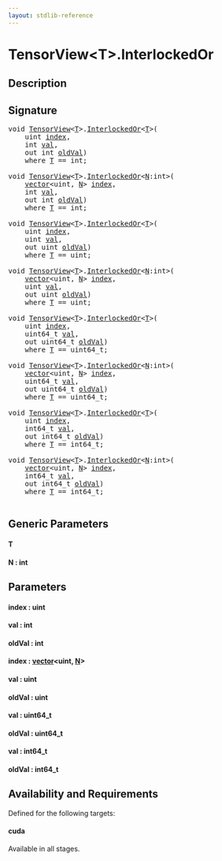 ```yaml
---
layout: stdlib-reference
---
```


# TensorView\<T\>\.InterlockedOr

## Description





## Signature 

<pre>
<span class="code_keyword">void</span> <a href="index.md" class="code_type">TensorView</a>&lt;<a href="interlockedor-0b.md#typeparam-T" class="code_type">T</a>&gt;.<a href="interlockedor-0b.md">InterlockedOr</a>&lt;<a href="interlockedor-0b.md#typeparam-T" class="code_type">T</a>&gt;(
    <span class="code_keyword">uint</span> <a href="interlockedor-0b.md#decl-index" class="code_param">index</a>,
    <span class="code_keyword">int</span> <a href="interlockedor-0b.md#decl-val" class="code_param">val</a>,
    <span class="code_keyword">out</span> <span class="code_keyword">int</span> <a href="interlockedor-0b.md#decl-oldVal" class="code_param">oldVal</a>)
    <span class='code_keyword'>where</span> <a href="interlockedor-0b.md#typeparam-T" class="code_type">T</a> == <span class="code_keyword">int</span>;

<span class="code_keyword">void</span> <a href="index.md" class="code_type">TensorView</a>&lt;<a href="interlockedor-0b.md#typeparam-T" class="code_type">T</a>&gt;.<a href="interlockedor-0b.md">InterlockedOr</a>&lt;<a href="interlockedor-0b.md#decl-N" class="code_var">N</a>:<span class="code_keyword">int</span>&gt;(
    <a href="../vector/index.md" class="code_type">vector</a>&lt;<span class="code_keyword">uint</span>, <a href="interlockedor-0b.md#decl-N" class="code_var">N</a>&gt; <a href="interlockedor-0b.md#decl-index" class="code_param">index</a>,
    <span class="code_keyword">int</span> <a href="interlockedor-0b.md#decl-val" class="code_param">val</a>,
    <span class="code_keyword">out</span> <span class="code_keyword">int</span> <a href="interlockedor-0b.md#decl-oldVal" class="code_param">oldVal</a>)
    <span class='code_keyword'>where</span> <a href="interlockedor-0b.md#typeparam-T" class="code_type">T</a> == <span class="code_keyword">int</span>;

<span class="code_keyword">void</span> <a href="index.md" class="code_type">TensorView</a>&lt;<a href="interlockedor-0b.md#typeparam-T" class="code_type">T</a>&gt;.<a href="interlockedor-0b.md">InterlockedOr</a>&lt;<a href="interlockedor-0b.md#typeparam-T" class="code_type">T</a>&gt;(
    <span class="code_keyword">uint</span> <a href="interlockedor-0b.md#decl-index" class="code_param">index</a>,
    <span class="code_keyword">uint</span> <a href="interlockedor-0b.md#decl-val" class="code_param">val</a>,
    <span class="code_keyword">out</span> <span class="code_keyword">uint</span> <a href="interlockedor-0b.md#decl-oldVal" class="code_param">oldVal</a>)
    <span class='code_keyword'>where</span> <a href="interlockedor-0b.md#typeparam-T" class="code_type">T</a> == <span class="code_keyword">uint</span>;

<span class="code_keyword">void</span> <a href="index.md" class="code_type">TensorView</a>&lt;<a href="interlockedor-0b.md#typeparam-T" class="code_type">T</a>&gt;.<a href="interlockedor-0b.md">InterlockedOr</a>&lt;<a href="interlockedor-0b.md#decl-N" class="code_var">N</a>:<span class="code_keyword">int</span>&gt;(
    <a href="../vector/index.md" class="code_type">vector</a>&lt;<span class="code_keyword">uint</span>, <a href="interlockedor-0b.md#decl-N" class="code_var">N</a>&gt; <a href="interlockedor-0b.md#decl-index" class="code_param">index</a>,
    <span class="code_keyword">uint</span> <a href="interlockedor-0b.md#decl-val" class="code_param">val</a>,
    <span class="code_keyword">out</span> <span class="code_keyword">uint</span> <a href="interlockedor-0b.md#decl-oldVal" class="code_param">oldVal</a>)
    <span class='code_keyword'>where</span> <a href="interlockedor-0b.md#typeparam-T" class="code_type">T</a> == <span class="code_keyword">uint</span>;

<span class="code_keyword">void</span> <a href="index.md" class="code_type">TensorView</a>&lt;<a href="interlockedor-0b.md#typeparam-T" class="code_type">T</a>&gt;.<a href="interlockedor-0b.md">InterlockedOr</a>&lt;<a href="interlockedor-0b.md#typeparam-T" class="code_type">T</a>&gt;(
    <span class="code_keyword">uint</span> <a href="interlockedor-0b.md#decl-index" class="code_param">index</a>,
    uint64_t <a href="interlockedor-0b.md#decl-val" class="code_param">val</a>,
    <span class="code_keyword">out</span> uint64_t <a href="interlockedor-0b.md#decl-oldVal" class="code_param">oldVal</a>)
    <span class='code_keyword'>where</span> <a href="interlockedor-0b.md#typeparam-T" class="code_type">T</a> == uint64_t;

<span class="code_keyword">void</span> <a href="index.md" class="code_type">TensorView</a>&lt;<a href="interlockedor-0b.md#typeparam-T" class="code_type">T</a>&gt;.<a href="interlockedor-0b.md">InterlockedOr</a>&lt;<a href="interlockedor-0b.md#decl-N" class="code_var">N</a>:<span class="code_keyword">int</span>&gt;(
    <a href="../vector/index.md" class="code_type">vector</a>&lt;<span class="code_keyword">uint</span>, <a href="interlockedor-0b.md#decl-N" class="code_var">N</a>&gt; <a href="interlockedor-0b.md#decl-index" class="code_param">index</a>,
    uint64_t <a href="interlockedor-0b.md#decl-val" class="code_param">val</a>,
    <span class="code_keyword">out</span> uint64_t <a href="interlockedor-0b.md#decl-oldVal" class="code_param">oldVal</a>)
    <span class='code_keyword'>where</span> <a href="interlockedor-0b.md#typeparam-T" class="code_type">T</a> == uint64_t;

<span class="code_keyword">void</span> <a href="index.md" class="code_type">TensorView</a>&lt;<a href="interlockedor-0b.md#typeparam-T" class="code_type">T</a>&gt;.<a href="interlockedor-0b.md">InterlockedOr</a>&lt;<a href="interlockedor-0b.md#typeparam-T" class="code_type">T</a>&gt;(
    <span class="code_keyword">uint</span> <a href="interlockedor-0b.md#decl-index" class="code_param">index</a>,
    int64_t <a href="interlockedor-0b.md#decl-val" class="code_param">val</a>,
    <span class="code_keyword">out</span> int64_t <a href="interlockedor-0b.md#decl-oldVal" class="code_param">oldVal</a>)
    <span class='code_keyword'>where</span> <a href="interlockedor-0b.md#typeparam-T" class="code_type">T</a> == int64_t;

<span class="code_keyword">void</span> <a href="index.md" class="code_type">TensorView</a>&lt;<a href="interlockedor-0b.md#typeparam-T" class="code_type">T</a>&gt;.<a href="interlockedor-0b.md">InterlockedOr</a>&lt;<a href="interlockedor-0b.md#decl-N" class="code_var">N</a>:<span class="code_keyword">int</span>&gt;(
    <a href="../vector/index.md" class="code_type">vector</a>&lt;<span class="code_keyword">uint</span>, <a href="interlockedor-0b.md#decl-N" class="code_var">N</a>&gt; <a href="interlockedor-0b.md#decl-index" class="code_param">index</a>,
    int64_t <a href="interlockedor-0b.md#decl-val" class="code_param">val</a>,
    <span class="code_keyword">out</span> int64_t <a href="interlockedor-0b.md#decl-oldVal" class="code_param">oldVal</a>)
    <span class='code_keyword'>where</span> <a href="interlockedor-0b.md#typeparam-T" class="code_type">T</a> == int64_t;

</pre>

## Generic Parameters

####  <a id="typeparam-T"></a>T
####  <a id="decl-N"></a>N  : int

## Parameters

####  <a id="decl-index"></a>index  : uint
####  <a id="decl-val"></a>val  : int
####  <a id="decl-oldVal"></a>oldVal  : int
####  <a id="decl-index"></a>index  : [vector](../vector/index.md)\<uint, [N](../vector/index.md#decl-N)\>
####  <a id="decl-val"></a>val  : uint
####  <a id="decl-oldVal"></a>oldVal  : uint
####  <a id="decl-val"></a>val  : uint64\_t
####  <a id="decl-oldVal"></a>oldVal  : uint64\_t
####  <a id="decl-val"></a>val  : int64\_t
####  <a id="decl-oldVal"></a>oldVal  : int64\_t

## Availability and Requirements

Defined for the following targets:

#### cuda
Available in all stages.




<script>
// Fix .md links to .html when on ReadTheDocs
if (window.location.hostname.includes('readthedocs') || 
    window.location.hostname.includes('rtfd.io')) {
  document.addEventListener('DOMContentLoaded', function() {
    const links = document.querySelectorAll('a');
    links.forEach(link => {
      if (link.getAttribute('href') && link.getAttribute('href').endsWith('.md')) {
        link.href = link.href.replace(/\.md($|#|\?)/, '.html$1');
      }
    });
  });
}
</script>
